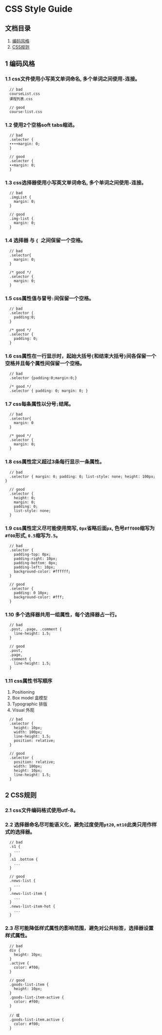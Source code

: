 # CSS Style Guide

## 文档目录

1. [编码风格](#1-编码风格)
2. [CSS规则](#2-CSS规则)

## 1 编码风格

### 1.1 css文件使用小写英文单词命名, 多个单词之间使用`-`连接。
```
  // bad
  courseList.css
  课程列表.css
  
  // good
  course-list.css
```

### 1.2 使用2个空格soft tabs缩进。
```
  // bad
  .selecter {
  ∙∙∙∙margin: 0;
  }
  
  // good
  .selecter {
  ∙∙margin: 0;
  }
```

### 1.3 css选择器使用小写英文单词命名, 多个单词之间使用`-`连接。
```
  // bad
  .imgList {
    margin: 0;
  }
  
  // good
  .img-list {
    margin: 0;
  }
```

### 1.4 选择器 与 `{ `之间保留一个空格。
```
  // bad
  .selector{
    margin: 0;
  }

  /* good */
  .selector {
    margin: 0;
  }
```

### 1.5 css属性值与冒号`:`间保留一个空格。
```
  // bad
  .selector {
    padding:0;
  }

  /* good */
  .selector {
    padding: 0;
  }
```

### 1.6 css属性在一行显示时，起始大括号`{`和结束大括号`}`间各保留一个空格并且每个属性间保留一个空格。
```
  // bad
  .selector {padding:0;margin:0;}

  /* good */
  .selector { padding: 0; margin: 0; }
```

### 1.7 css每条属性以分号`;`结尾。
```
  // bad
  .selector{
    margin: 0
  }

  /* good */
  .selector {
    margin: 0;
  }
```

### 1.8 css属性定义超过3条每行显示一条属性。
```
  // bad
  .selector { margin: 0; padding: 0; list-style: none; height: 100px; }
  
  // good
  .selector {
    height: 0;
    margin: 0;
    padding: 0;
    list-style: none;
  }
```

### 1.9 css属性定义尽可能使用简写, `0px`省略后面`px`, 色号`#ff000`缩写为`#f00`形式, `0.5`缩写为`.5`。
```
  // bad
  .selector {
    padding-top: 0px;
    padding-right: 10px;
    padding-bottom: 0px;
    padding-left: 10px;
    background-color: #ffffff;
  }
  
  // good
  .selector {
    padding: 0 10px;
    background-color: #fff;
  }
```

### 1.10 多个选择器共用一组属性，每个选择器占一行。
```
  // bad
  .post, .page, .comment {
    line-height: 1.5;
  }
  
  // good
  .post,
  .page,
  .comment {
    line-height: 1.5;
  }
```

### 1.11 css属性书写顺序
1. Positioning
2. Box model 盒模型
3. Typographic 排版
4. Visual 外观
```
  // bad
  .selector {
    height: 10px;
    width: 100px;
    line-height: 1.5;
    position: relative;
  }
  
  // good
  .selector {
    position: relative;
    width: 100px;
    height: 10px;
    line-height: 1.5;
  }
```

## 2 CSS规则

### 2.1 css文件编码格式使用utf-8。

### 2.2 选择器命名尽可能语义化，避免过度使用`pt20`, `mt10`此类只用作样式的选择器。
```
  // bad
  .s1 {
    ...
  }
  .s1 .bottom {
    ...
  }
  
  // good
  .news-list {
    ...
  }
  .news-list-item {
    ...
  }
  .news-list-item-hot {
    ...
  }
```

### 2.3 尽可能降低样式属性的影响范围，避免对公共标签，选择器设置样式属性。
```
  // bad
  div {
    height: 10px;
  }
  .active {
    color: #f00;
  }
  
  // good
  .goods-list-item {
    height: 10px;
  }
  .goods-list-item-active {
    color: #f00;
  }
  
  // 或
  .goods-list-item.active {
    color: #f00;
  }
```
